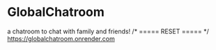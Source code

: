 # GlobalChatroom
a chatroom to chat with family and friends! /* ===== RESET ===== */
https://globalchatroom.onrender.com
